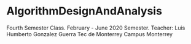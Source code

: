 # AlgorithmDesignAndAnalysis

Fourth Semester Class.
February - June 2020 Semester.
Teacher: Luis Humberto Gonzalez Guerra
Tec de Monterrey Campus Monterrey
